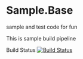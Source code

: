 # Sample.Base
sample and test code for fun

This is sample build pipeline

Build Status
[![Build Status](https://dev.azure.com/dericfong7/dericfong7/_apis/build/status/dericfong.Sample.Base?branchName=master)](https://dev.azure.com/dericfong7/dericfong7/_build/latest?definitionId=1&branchName=master)
